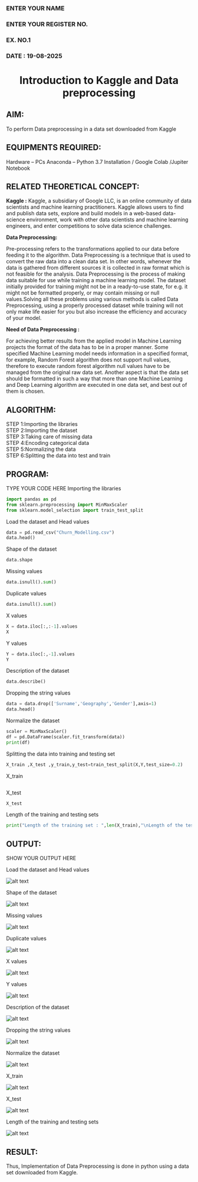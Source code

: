 <H3>ENTER YOUR NAME</H3>
<H3>ENTER YOUR REGISTER NO.</H3>
<H3>EX. NO.1</H3>
<H3>DATE : 19-08-2025</H3>
<H1 ALIGN =CENTER> Introduction to Kaggle and Data preprocessing</H1>

## AIM:

To perform Data preprocessing in a data set downloaded from Kaggle

## EQUIPMENTS REQUIRED:
Hardware – PCs
Anaconda – Python 3.7 Installation / Google Colab /Jupiter Notebook

## RELATED THEORETICAL CONCEPT:

**Kaggle :**
Kaggle, a subsidiary of Google LLC, is an online community of data scientists and machine learning practitioners. Kaggle allows users to find and publish data sets, explore and build models in a web-based data-science environment, work with other data scientists and machine learning engineers, and enter competitions to solve data science challenges.

**Data Preprocessing:**

Pre-processing refers to the transformations applied to our data before feeding it to the algorithm. Data Preprocessing is a technique that is used to convert the raw data into a clean data set. In other words, whenever the data is gathered from different sources it is collected in raw format which is not feasible for the analysis.
Data Preprocessing is the process of making data suitable for use while training a machine learning model. The dataset initially provided for training might not be in a ready-to-use state, for e.g. it might not be formatted properly, or may contain missing or null values.Solving all these problems using various methods is called Data Preprocessing, using a properly processed dataset while training will not only make life easier for you but also increase the efficiency and accuracy of your model.

**Need of Data Preprocessing :**

For achieving better results from the applied model in Machine Learning projects the format of the data has to be in a proper manner. Some specified Machine Learning model needs information in a specified format, for example, Random Forest algorithm does not support null values, therefore to execute random forest algorithm null values have to be managed from the original raw data set.
Another aspect is that the data set should be formatted in such a way that more than one Machine Learning and Deep Learning algorithm are executed in one data set, and best out of them is chosen.


## ALGORITHM:
STEP 1:Importing the libraries<BR>
STEP 2:Importing the dataset<BR>
STEP 3:Taking care of missing data<BR>
STEP 4:Encoding categorical data<BR>
STEP 5:Normalizing the data<BR>
STEP 6:Splitting the data into test and train<BR>

##  PROGRAM:
TYPE YOUR CODE HERE
Importing the libraries
```python
import pandas as pd
from sklearn.preprocessing import MinMaxScaler
from sklearn.model_selection import train_test_split
```

Load the dataset and Head values
```python
data = pd.read_csv("Churn_Modelling.csv")
data.head()
```

Shape of the dataset
```python
data.shape
```

Missing values
```python
data.isnull().sum()
```

Duplicate values
```python
data.isnull().sum()
```

X values
```python
X = data.iloc[:,:-1].values
X
```

Y values
```python
Y = data.iloc[:,-1].values
Y
```
Description of the dataset
```python
data.describe()
```

Dropping the string values
```python
data = data.drop(['Surname','Geography','Gender'],axis=1)
data.head()
```

Normalize the dataset
```python
scaler = MinMaxScaler()
df = pd.DataFrame(scaler.fit_transform(data))
print(df)
```

Splitting the data into training and testing set
```python
X_train ,X_test ,y_train,y_test=train_test_split(X,Y,test_size=0.2)
```

X_train
```python
```

X_test
```python
X_test
```

Length of the training and testing sets
```python
print("Length of the training set : ",len(X_train),"\nLength of the testing set : ",len(X_test))
```
## OUTPUT:
SHOW YOUR OUTPUT HERE

Load the dataset and Head values

![alt text](<screenshots/Screenshot 2025-08-19 225557.png>)

Shape of the dataset

![alt text](<screenshots/Screenshot 2025-08-19 225627.png>)

Missing values

![alt text](<screenshots/Screenshot 2025-08-19 225638.png>)

Duplicate values

![alt text](<screenshots/Screenshot 2025-08-19 225648.png>)

X values

![alt text](<screenshots/Screenshot 2025-08-19 225839.png>)

Y values

![alt text](<screenshots/Screenshot 2025-08-19 225847.png>)

Description of the dataset

![alt text](<screenshots/Screenshot 2025-08-19 225900.png>)

Dropping the string values

![alt text](<screenshots/Screenshot 2025-08-19 225913.png>)

Normalize the dataset

![alt text](<screenshots/Screenshot 2025-08-19 225924.png>)

X_train

![alt text](<screenshots/Screenshot 2025-08-19 231455.png>)

X_test

![alt text](<screenshots/Screenshot 2025-08-19 231501.png>)

Length of the training and testing sets

![alt text](<screenshots/Screenshot 2025-08-19 231508.png>)

## RESULT:
Thus, Implementation of Data Preprocessing is done in python  using a data set downloaded from Kaggle.


